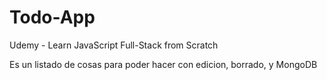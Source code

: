 # Todo-App
Udemy - Learn JavaScript Full-Stack from Scratch

Es un listado de cosas para poder hacer con edicion, borrado, y MongoDB
